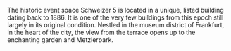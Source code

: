 The historic event space Schweizer 5 is located in a unique, listed building dating back to 1886. It is one of the very few buildings from this epoch still largely in its original condition. Nestled in the museum district of Frankfurt, in the heart of the city, the view from the terrace opens up to the enchanting garden and Metzlerpark.
